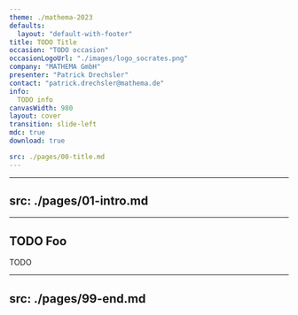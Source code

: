 ```yaml
---
theme: ./mathema-2023
defaults:
  layout: "default-with-footer"
title: TODO Title
occasion: "TODO occasion"
occasionLogoUrl: "./images/logo_socrates.png"
company: "MATHEMA GmbH"
presenter: "Patrick Drechsler"
contact: "patrick.drechsler@mathema.de"
info:
  TODO info
canvasWidth: 980
layout: cover
transition: slide-left
mdc: true
download: true

src: ./pages/00-title.md
---
```


---
src: ./pages/01-intro.md
---

---

## TODO Foo

TODO

---
src: ./pages/99-end.md
---
